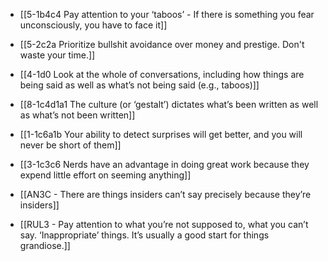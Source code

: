 - [[5-1b4c4 Pay attention to your ‘taboos’ - If there is something you fear unconsciously, you have to face it]]
- [[5-2c2a Prioritize bullshit avoidance over money and prestige. Don't waste your time.]]
- [[4-1d0 Look at the whole of conversations, including how things are being said as well as what’s not being said (e.g., taboos)]]
- [[8-1c4d1a1 The culture (or ‘gestalt’) dictates what’s been written as well as what’s not been written]]

- [[1-1c6a1b Your ability to detect surprises will get better, and you will never be short of them]]

- [[3-1c3c6 Nerds have an advantage in doing great work because they expend little effort on seeming anything]]
- [[AN3C - There are things insiders can’t say precisely because they’re insiders]]
- [[RUL3 - Pay attention to what you’re not supposed to, what you can’t say. ‘Inappropriate’ things. It’s usually a good start for things grandiose.]]
